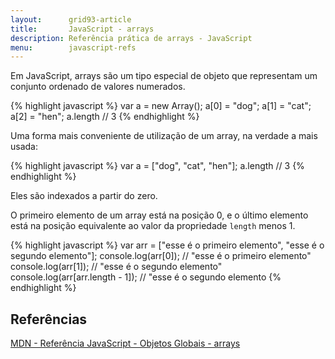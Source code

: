 ```yaml
---
layout:      grid93-article
title:       JavaScript - arrays
description: Referência prática de arrays - JavaScript
menu:        javascript-refs
---
```


Em JavaScript, arrays são um tipo especial de objeto que representam um conjunto ordenado de valores numerados.

{% highlight javascript %}
var a = new Array();
a[0] = "dog";
a[1] = "cat";
a[2] = "hen";
a.length // 3
{% endhighlight %}

Uma forma mais conveniente de utilização de um array, na verdade a mais usada:

{% highlight javascript %}
var a = ["dog", "cat", "hen"];
a.length // 3
{% endhighlight %}


Eles são indexados a partir do zero.

O primeiro elemento de um array está na posição 0, e o último elemento está na posição equivalente ao valor da propriedade
`length` menos 1.

{% highlight javascript %}
var arr = ["esse é o primeiro elemento", "esse é o segundo elemento"];
console.log(arr[0]);              // "esse é o primeiro elemento"
console.log(arr[1]);              // "esse é o segundo elemento"
console.log(arr[arr.length - 1]); // "esse é o segundo elemento
{% endhighlight %}



Referências
---

[MDN - Referência JavaScript - Objetos Globais - arrays](https://developer.mozilla.org/pt-BR/docs/Web/JavaScript/Reference/Global_Objects/Array "link-externo")